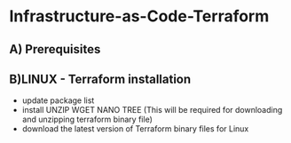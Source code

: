# Infrastructure-as-Code-Terraform

## A) Prerequisites


## B)LINUX - Terraform installation 
- update package list 
- install UNZIP WGET NANO TREE (This will be required for downloading and unzipping terraform binary file)
- download the latest version of Terraform binary files for Linux 


